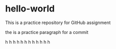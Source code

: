 # hello-world
This is a practice repository for GitHub assignment

the is a practice paragraph for a commit

h
h
h
h
h
h
h
h
h
h
h
h
